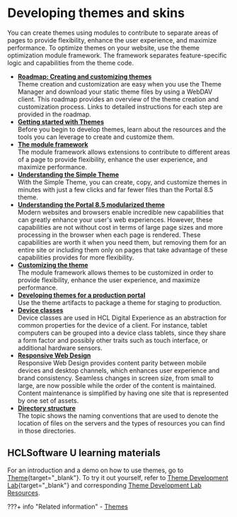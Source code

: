 # Developing themes and skins

You can create themes using modules to contribute to separate areas of pages to provide flexibility, enhance the user experience, and maximize performance. To optimize themes on your website, use the theme optimization module framework. The framework separates feature-specific logic and capabilities from the theme code.


-   **[Roadmap: Creating and customizing themes](themeopt_themedev_themes_roadmap.md)**  
Theme creation and customization are easy when you use the Theme Manager and download your static theme files by using a WebDAV client. This roadmap provides an overview of the theme creation and customization process. Links to detailed instructions for each step are provided in the roadmap.
-   **[Getting started with Themes](../themes_skins/getting_started_with_themes/index.md)**  
Before you begin to develop themes, learn about the resources and the tools you can leverage to create and customize them.
-   **[The module framework](../themes_skins/the_module_framework/index.md)**  
The module framework allows extensions to contribute to different areas of a page to provide flexibility, enhance the user experience, and maximize performance.
-   **[Understanding the Simple Theme](../themes_skins/simple_theme/index.md)**  
With the Simple Theme, you can create, copy, and customize themes in minutes with just a few clicks and far fewer files than the Portal 8.5 theme.
-   **[Understanding the Portal 8.5 modularized theme](../themes_skins/portal85_modularized_theme/index.md)**  
Modern websites and browsers enable incredible new capabilities that can greatly enhance your user's web experiences. However, these capabilities are not without cost in terms of large page sizes and more processing in the browser when each page is rendered. These capabilities are worth it when you need them, but removing them for an entire site or including them only on pages that take advantage of these capabilities provides for more flexibility.
-   **[Customizing the theme](../themes_skins/customizing_theme/index.md)**  
The module framework allows themes to be customized in order to provide flexibility, enhance the user experience, and maximize performance.
-   **[Developing themes for a production portal](../themes_skins/developing_theme/index.md)**  
Use the theme artifacts to package a theme for staging to production.
-   **[Device classes](../themes_skins/device_classes/index.md)**  
Device classes are used in HCL Digital Experience as an abstraction for common properties for the device of a client. For instance, tablet computers can be grouped into a device class tablets, since they share a form factor and possibly other traits such as touch interface, or additional hardware sensors.
-   **[Responsive Web Design](../themes_skins/responsive_web_design/index.md)**  
Responsive Web Design provides content parity between mobile devices and desktop channels, which enhances user experience and brand consistency. Seamless changes in screen size, from small to large, are now possible while the order of the content is maintained. Content maintenance is simplified by having one site that is represented by one set of assets.
-   **[Directory structure](../../guide_me/wpsdirstr.md)**  
The topic shows the naming conventions that are used to denote the location of files on the servers and the types of resources you can find in those directories.

## HCLSoftware U learning materials

For an introduction and a demo on how to use themes, go to [Theme](https://hclsoftwareu.hcltechsw.com/component/axs/?view=sso_config&id=3&forward=https%3A%2F%2Fhclsoftwareu.hcltechsw.com%2Fcourses%2Flesson%2F%3Fid%3D413){target="_blank"}. To try it out yourself, refer to [Theme Development Lab](https://hclsoftwareu.hcltechsw.com/images/Lc4sMQCcN5uxXmL13gSlsxClNTU3Mjc3NTc4MTc2/DS_Academy/DX/Developer/HDX-DEV-100_Theme_Development_for_Beginners.pdf){target="_blank"} and corresponding [Theme Development Lab Resources](https://hclsoftwareu.hcltechsw.com/images/Lc4sMQCcN5uxXmL13gSlsxClNTU3Mjc3NTc4MTc2/DS_Academy/DX/Developer/HDX-DEV-100_Theme_Development_Resources.zip).

???+ info "Related information"
    - [Themes](../../deployment/manage/migrate/planning_migration/mig_plan_expectations/mig_plan_expect_themes.md)
